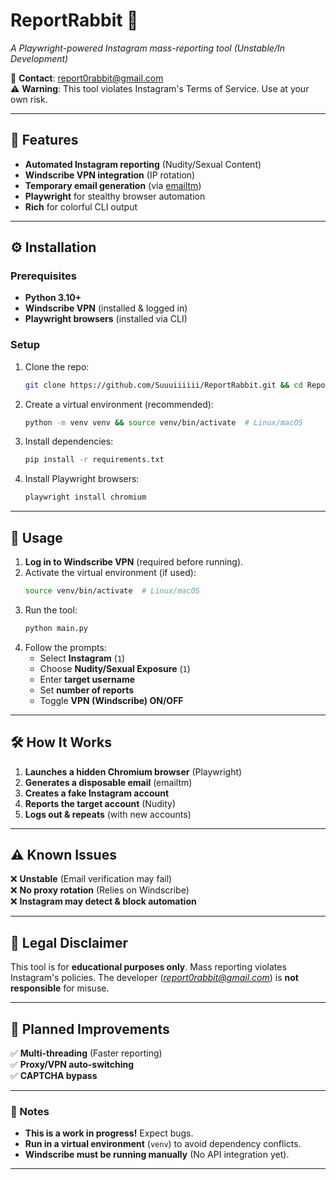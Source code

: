 # **ReportRabbit** 🐇  
*A Playwright-powered Instagram mass-reporting tool (Unstable/In Development)*  

📧 **Contact**: [report0rabbit@gmail.com](mailto:report0rabbit@gmail.com)  
⚠ **Warning**: This tool violates Instagram's Terms of Service. Use at your own risk.  

---

## **🔧 Features**  
- **Automated Instagram reporting** (Nudity/Sexual Content)  
- **Windscribe VPN integration** (IP rotation)  
- **Temporary email generation** (via [emailtm](https://emailtm.com))  
- **Playwright** for stealthy browser automation  
- **Rich** for colorful CLI output  

---

## **⚙️ Installation**  

### **Prerequisites**  
- **Python 3.10+**  
- **Windscribe VPN** (installed & logged in)  
- **Playwright browsers** (installed via CLI)  

### **Setup**  
1. Clone the repo:  
   ```bash
   git clone https://github.com/Suuuiiiiii/ReportRabbit.git && cd ReportRabbit
   ```
2. Create a virtual environment (recommended):  
   ```bash
   python -m venv venv && source venv/bin/activate  # Linux/macOS
   ```
3. Install dependencies:  
   ```bash
   pip install -r requirements.txt
   ```
4. Install Playwright browsers:  
   ```bash
   playwright install chromium
   ```

---

## **🚀 Usage**  

1. **Log in to Windscribe VPN** (required before running).  
2. Activate the virtual environment (if used):  
   ```bash
   source venv/bin/activate  # Linux/macOS
   ```
3. Run the tool:  
   ```bash
   python main.py
   ```
4. Follow the prompts:  
   - Select **Instagram** (`1`)  
   - Choose **Nudity/Sexual Exposure** (`1`)  
   - Enter **target username**  
   - Set **number of reports**  
   - Toggle **VPN (Windscribe) ON/OFF**  

---

## **🛠 How It Works**  
1. **Launches a hidden Chromium browser** (Playwright)  
2. **Generates a disposable email** (emailtm)  
3. **Creates a fake Instagram account**  
4. **Reports the target account** (Nudity)  
5. **Logs out & repeats** (with new accounts)  

---

## **⚠️ Known Issues**  
❌ **Unstable** (Email verification may fail)  
❌ **No proxy rotation** (Relies on Windscribe)  
❌ **Instagram may detect & block automation**  

---

## **📜 Legal Disclaimer**  
This tool is for **educational purposes only**. Mass reporting violates Instagram's policies. The developer (*report0rabbit@gmail.com*) is **not responsible** for misuse.  

---

## **🔮 Planned Improvements**  
✅ **Multi-threading** (Faster reporting)  
✅ **Proxy/VPN auto-switching**  
✅ **CAPTCHA bypass**  

---

### **📝 Notes**  
- **This is a work in progress!** Expect bugs.  
- **Run in a virtual environment** (`venv`) to avoid dependency conflicts.  
- **Windscribe must be running manually** (No API integration yet).  

---